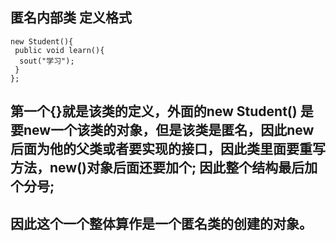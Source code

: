 ## 匿名内部类  定义格式 

    new Student(){
     public void learn(){
      sout("学习");
     }
    };
    
## 第一个{}就是该类的定义，外面的new Student() 是要new一个该类的对象，但是该类是匿名，因此new后面为他的父类或者要实现的接口，因此类里面要重写方法，new()对象后面还要加个; 因此整个结构最后加个分号;  
## 因此这个一个整体算作是一个匿名类的创建的对象。
